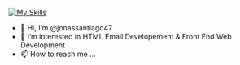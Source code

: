 [![My Skills](https://skillicons.dev/icons?i=html,css,bootstrap,git,github&perline=3)](https://skillicons.dev)

- 👋 Hi, I’m @jonassantiago47
- 👀 I’m interested in HTML Email Developement & Front End Web Development
- 📫 How to reach me ...

<!---
jonassantiago47/jonassantiago47 is a ✨ special ✨ repository because its `README.md` (this file) appears on your GitHub profile.
You can click the Preview link to take a look at your changes.
--->
